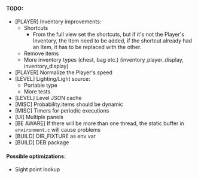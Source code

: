 #### TODO:
* [PLAYER] Inventory improvements:
    * Shortcuts
        * From the full view set the shortcuts, but if it's not the Player's
        Inventory, the Item need to be added, if the shortcut already had an Item,
        it has to be replaced with the other.
    * Remove items
    * More inventory types (chest, bag etc.) (inventory_player_display, inventory_display)
* [PLAYER] Normalize the Player's speed
* [LEVEL] Lighting/Light source:
    * Portable type
    * More tests
* [LEVEL] Level JSON cache
* [MISC] Probability.items should be dynamic
* [MISC] Timers for periodic executions
* [UI] Multiple panels
* [BE AWARE] If there will be more than one thread, the static buffer in `environment.c` will cause problems
* [BUILD] DIR_FIXTURE as env var
* [BUILD] DEB package

#### Possible optimizations:
* Sight point lookup
